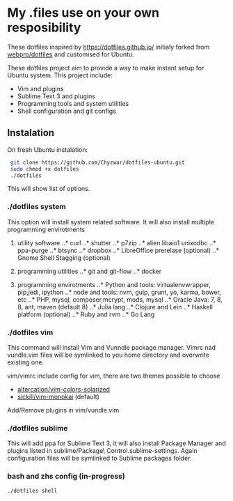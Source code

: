 # My .files use on your own resposibility

These dotfiles inspired by https://dotfiles.github.io/ initialy forked from [webpro/dotfiles](https://github.com/webpro/dotfiles) and customised for Ubuntu.

These dotfiles project aim to provide a way to make instant setup for Ubuntu system. This project include:

- Vim and plugins
- Sublime Text 3 and plugins
- Programming tools and system utilities
- Shell configuration and git configs

## Instalation
On fresh Ubuntu instalation:
```sh
 git clone https://github.com/Chyzwar/dotfiles-ubuntu.git
 sudo chmod +x dotfiles 
 ./dotfiles
```
This will show list of options.


### ./dotfiles system  
This option will install system related software. It will also install multiple programming envirotments 

1. utility software
..* curl
..* shutter
..* p7zip
..* alien libaio1 unixodbc
..* ppa-purge
..* btsync
..* dropbox
..* LibreOffice prerelase (optional)
..* Gnome Shell Stagging (optional)

2. programming utilities
..* git and git-flow
..* docker

3. programming envirotments
..* Python and tools: virtualenvwrapper, pip,jedi, ipython
..* node and tools: nvm, gulp, grunt, yo, karma, bower, etc
..* PHP, mysql, composer,mcrypt, mods, mysql
..* Oracle Java: 7, 8, 8, ant, maven (default 8)
..* Julia lang
..* Clojure and Lein
..* Haskell platform (optional)
..* Ruby and rvm
..* Go Lang



### ./dotfiles vim
This command will install Vim and Vunndle package manager. Vimrc nad vundle.vim files will be symlinked to you home directory and overwrite existing one.

vim/vimrc include config for vim, there are two themes possible to choose
- [altercation/vim-colors-solarized](https://github.com/altercation/vim-colors-solarized)
- [sickill/vim-monokai](https://github.com/sickill/vim-monokai) (default)

Add/Remove plugins in vim/vundle.vim


### ./dotfiles sublime
This will add ppa for Sublime Text 3, it will also install Package Manager and plugins listed in sublime/Package\ Control.sublime-settings. 
Again configuration files will be symlinked to Sublime packages folder. 

### bash and zhs config (in-progress)
```sh
./dotfiles shell
```